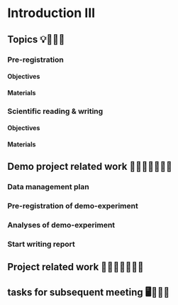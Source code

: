 # Introduction III

## Topics 💡👨🏻‍🏫 

### Pre-registration

#### Objectives

#### Materials

### Scientific reading & writing

#### Objectives

#### Materials

## Demo project related work 🥼🧑🏽‍💻🧑🏾‍💻  

### Data management plan 

### Pre-registration of demo-experiment

### Analyses of demo-experiment

### Start writing report 

## Project related work 🥼🧑🏿‍🔬👩🏻‍🔬

## tasks for subsequent meeting 🖥️✍🏽📖